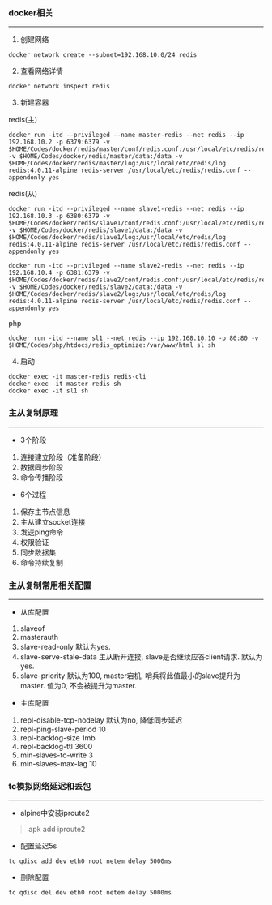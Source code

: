 ### docker相关
___

1. 创建网络

```docker
docker network create --subnet=192.168.10.0/24 redis
```

2. 查看网络详情

```docker
docker network inspect redis
```

3. 新建容器

redis(主)
```docker
docker run -itd --privileged --name master-redis --net redis --ip 192.168.10.2 -p 6379:6379 -v $HOME/Codes/docker/redis/master/conf/redis.conf:/usr/local/etc/redis/redis.conf -v $HOME/Codes/docker/redis/master/data:/data -v $HOME/Codes/docker/redis/master/log:/usr/local/etc/redis/log redis:4.0.11-alpine redis-server /usr/local/etc/redis/redis.conf --appendonly yes
```
redis(从)
```docker
docker run -itd --privileged --name slave1-redis --net redis --ip 192.168.10.3 -p 6380:6379 -v $HOME/Codes/docker/redis/slave1/conf/redis.conf:/usr/local/etc/redis/redis.conf -v $HOME/Codes/docker/redis/slave1/data:/data -v $HOME/Codes/docker/redis/slave1/log:/usr/local/etc/redis/log redis:4.0.11-alpine redis-server /usr/local/etc/redis/redis.conf --appendonly yes
```

```docker
docker run -itd --privileged --name slave2-redis --net redis --ip 192.168.10.4 -p 6381:6379 -v $HOME/Codes/docker/redis/slave2/conf/redis.conf:/usr/local/etc/redis/redis.conf -v $HOME/Codes/docker/redis/slave2/data:/data -v $HOME/Codes/docker/redis/slave2/log:/usr/local/etc/redis/log redis:4.0.11-alpine redis-server /usr/local/etc/redis/redis.conf --appendonly yes
```

php
```docker
docker run -itd --name sl1 --net redis --ip 192.168.10.10 -p 80:80 -v $HOME/Codes/php/htdocs/redis_optimize:/var/www/html sl sh
```

4. 启动
```docker
docker exec -it master-redis redis-cli
docker exec -it master-redis sh
docker exec -it sl1 sh
```

### 主从复制原理
___

* 3个阶段
1. 连接建立阶段（准备阶段）
2. 数据同步阶段
3. 命令传播阶段

* 6个过程
1. 保存主节点信息
2. 主从建立socket连接
3. 发送ping命令
4. 权限验证
5. 同步数据集
6. 命令持续复制

### 主从复制常用相关配置
___

* 从库配置
1. slaveof
2. masterauth
3. slave-read-only 默认为yes.
4. slave-serve-stale-data 主从断开连接, slave是否继续应答client请求. 默认为yes.
5. slave-priority 默认为100, master宕机, 哨兵将此值最小的slave提升为master. 值为0, 不会被提升为master.

* 主库配置
1. repl-disable-tcp-nodelay 默认为no, 降低同步延迟
2. repl-ping-slave-period 10
3. repl-backlog-size 1mb
4. repl-backlog-ttl 3600
5. min-slaves-to-write 3
6. min-slaves-max-lag 10



### tc模拟网络延迟和丢包
___

* alpine中安装iproute2
> apk add iproute2

* 配置延迟5s
```shell
tc qdisc add dev eth0 root netem delay 5000ms
```

* 删除配置
```shell
tc qdisc del dev eth0 root netem delay 5000ms
```
